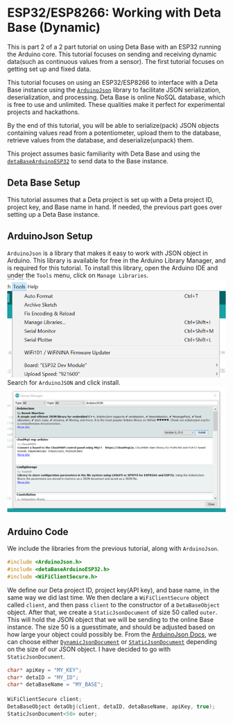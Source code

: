 # ESP32/ESP8266: Working with Deta Base (Dynamic)
This is part 2 of a 2 part tutorial on using Deta Base with an ESP32 running the Arduino core. This tutorial focuses on sending and receiving dynamic data(such as continuous values from a sensor). The first tutorial focuses on getting set up and fixed data.

This tutorial focuses on using an ESP32/ESP8266 to interface with a Deta Base instance using the [`ArduinoJson`](https://arduinojson.org/) library to facilitate JSON serialization, deserialization, and processing. Deta Base is online NoSQL database, which is free to use and unlimited. These qualities make it perfect for experimental projects and hackathons.

By the end of this tutorial, you will be able to serialize(pack) JSON objects containing values read from a potentiometer, upload them to the database, retrieve values from the database, and deserialize(unpack) them.

This project assumes basic familiarity with Deta Base and using the [`detaBaseArduinoESP32`](https://github.com/A223D/detaBaseArduinoESP32) to send data to the Base instance.

## Deta Base Setup
This tutorial assumes that  a Deta project is set up with a Deta project ID, project key, and Base name in hand. If needed, the previous part goes over setting up a Deta Base instance. 

## ArduinoJson Setup
`ArduinoJson` is a library that makes it easy to work with JSON object in Arduino. This library is available for free in the Arduino Library Manager, and is required for this tutorial. To install this library, open the Arduino IDE and under the `Tools` menu, click on `Manage Libraries`.
![ArduinoJSON install](./images/aJSONInstall.png) 
Search for `ArduinoJSON` and click install.
![ArduinoJSON install2](./images/aJSONInstall2.png) 

## Arduino Code
We include the libraries from the previous tutorial, along with `ArduinoJson`.
```c++
#include <ArduinoJson.h>
#include <detaBaseArduinoESP32.h>
#include <WiFiClientSecure.h>
```
We define our Deta project ID, project key(API key), and base name, in the same way we did last time. We then declare a `WiFiClientSecure` object called `client`, and then pass `client` to the constructor of a `DetaBaseObject` object.
After that, we create a `StaticJsonDocument` of size 50 called `outer`. This will hold the JSON object that we will be sending to the online Base instance. The size 50 is a guesstimate, and should be adjusted based on how large your object could possibly be. From the [ArduinoJson Docs](https://arduinojson.org/v6/api/jsondocument/#staticjsondocument-vs-dynamicjsondocument), we can choose either [`DynamicJsonDocument`](https://arduinojson.org/v6/api/dynamicjsondocument/) or [`StaticJsonDocument`](https://arduinojson.org/v6/api/staticjsondocument/) depending on the size of our JSON object. I have decided to go with `StaticJsonDocument`.
```c++
char* apiKey = "MY_KEY";
char* detaID = "MY_ID";
char* detaBaseName = "MY_BASE";

WiFiClientSecure client;
DetaBaseObject detaObj(client, detaID, detaBaseName, apiKey, true);
StaticJsonDocument<50> outer;
``` 